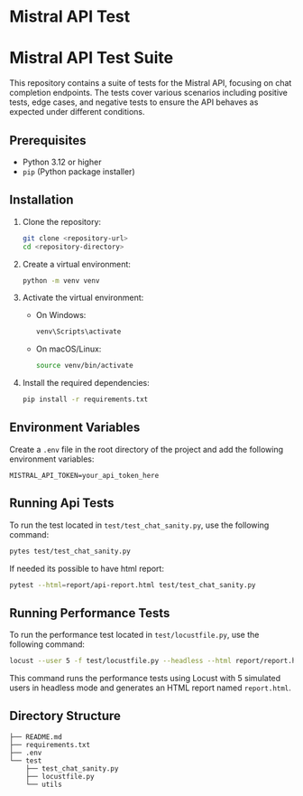 # Mistral API Test

# Mistral API Test Suite

This repository contains a suite of tests for the Mistral API, focusing on chat completion endpoints. The tests cover various scenarios including positive tests, edge cases, and negative tests to ensure the API behaves as expected under different conditions.

## Prerequisites

- Python 3.12 or higher
- `pip` (Python package installer)

## Installation

1. Clone the repository:

    ```sh
    git clone <repository-url>
    cd <repository-directory>
    ```

2. Create a virtual environment:

    ```sh
    python -m venv venv
    ```

3. Activate the virtual environment:

    - On Windows:

        ```sh
        venv\Scripts\activate
        ```

    - On macOS/Linux:

        ```sh
        source venv/bin/activate
        ```

4. Install the required dependencies:

    ```sh
    pip install -r requirements.txt
    ```

## Environment Variables

Create a `.env` file in the root directory of the project and add the following environment variables:

```
MISTRAL_API_TOKEN=your_api_token_here
```

## Running Api Tests

To run the test located in `test/test_chat_sanity.py`, use the following command:

```sh
pytes test/test_chat_sanity.py 
```

If needed its possible to have html report:

```sh
pytest --html=report/api-report.html test/test_chat_sanity.py
```

## Running Performance Tests

To run the performance test located in `test/locustfile.py`, use the following command:

```sh
locust --user 5 -f test/locustfile.py --headless --html report/report.html
```

This command runs the performance tests using Locust with 5 simulated users in headless mode and generates an HTML report named `report.html`.

## Directory Structure

```
├── README.md
├── requirements.txt
├── .env
└── test
    ├── test_chat_sanity.py
    ├── locustfile.py
    └── utils
```